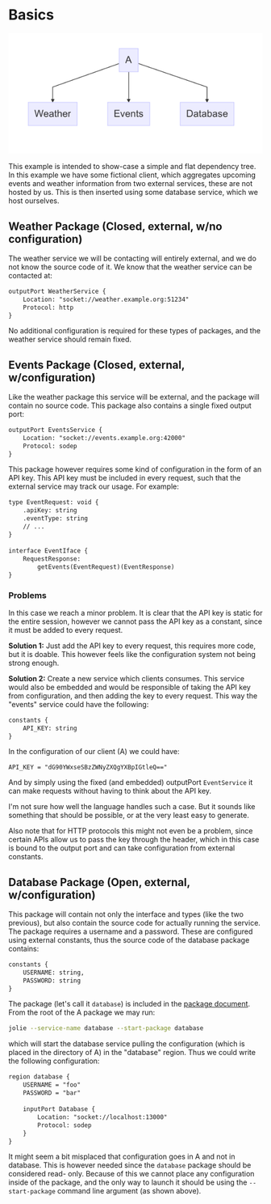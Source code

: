 # Basics

![](structure.png)

This example is intended to show-case a simple and flat dependency tree. In this
example we have some fictional client, which aggregates upcoming events and
weather information from two external services, these are not hosted by us. This
is then inserted using some database service, which we host ourselves.

## Weather Package (Closed, external, w/no configuration)

The weather service we will be contacting will entirely external, and we do not
know the source code of it. We know that the weather service can be contacted
at:

```jolie
outputPort WeatherService {
    Location: "socket://weather.example.org:51234"
    Protocol: http
}
```

No additional configuration is required for these types of packages, and the
weather service should remain fixed.

## Events Package (Closed, external, w/configuration)

Like the weather package this service will be external, and the package will
contain no source code. This package also contains a single fixed output port:

```jolie
outputPort EventsService {
    Location: "socket://events.example.org:42000"
    Protocol: sodep
}
```

This package however requires some kind of configuration in the form of an API
key. This API key must be included in every request, such that the external
service may track our usage. For example:

```jolie
type EventRequest: void {
    .apiKey: string
    .eventType: string
    // ...
}

interface EventIface {
    RequestResponse:
        getEvents(EventRequest)(EventResponse)
}
```

### Problems

In this case we reach a minor problem. It is clear that the API key is static
for the entire session, however we cannot pass the API key as a constant, since
it must be added to every request.

__Solution 1:__ Just add the API key to every request, this requires more code,
but it is doable. This however feels like the configuration system not being
strong enough.

__Solution 2:__ Create a new service which clients consumes. This service would
also be embedded and would be responsible of taking the API key from
configuration, and then adding the key to every request. This way the "events"
service could have the following:

```jolie
constants {
    API_KEY: string
}
```

In the configuration of our client (A) we could have:

```jolie
API_KEY = "dG90YWxseSBzZWNyZXQgYXBpIGtleQ=="
```

And by simply using the fixed (and embedded) outputPort `EventService` it can
make requests without having to think about the API key.

I'm not sure how well the language handles such a case. But it sounds like
something that should be possible, or at the very least easy to generate.

Also note that for HTTP protocols this might not even be a problem, since
certain APIs allow us to pass the key through the header, which in this case is
bound to the output port and can take configuration from external constants.

## Database Package (Open, external, w/configuration)

This package will contain not only the interface and types (like the two
previous), but also contain the source code for actually running the service.
The package requires a username and a password. These are configured using
external constants, thus the source code of the database package contains:

```jolie
constants {
    USERNAME: string,
    PASSWORD: string
}
```

The package (let's call it `database`) is included in the 
[package document](/package_spec). From the root of the A package we may run:

```bash
jolie --service-name database --start-package database
```

which will start the database service pulling the configuration (which is placed
in the directory of A) in the "database" region. Thus we could write the
following configuration:

```jolie
region database {
    USERNAME = "foo"
    PASSWORD = "bar"

    inputPort Database {
        Location: "socket://localhost:13000"
        Protocol: sodep
    }
}
```

It might seem a bit misplaced that configuration goes in A and not in database.
This is however needed since the `database` package should be considered read-
only. Because of this we cannot place any configuration inside of the package,
and the only way to launch it should be using the `--start-package` command line
argument (as shown above).